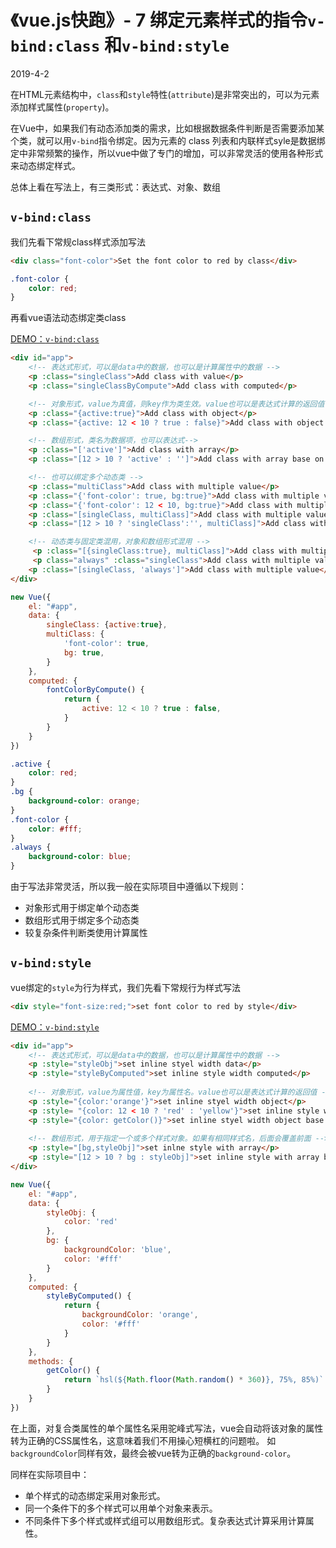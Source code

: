 # 《vue.js快跑》- 7 绑定元素样式的指令`v-bind:class` 和`v-bind:style`
2019-4-2

在HTML元素结构中，`class`和`style`特性(`attribute`)是非常突出的，可以为元素添加样式属性(`property`)。

在Vue中，如果我们有动态添加类的需求，比如根据数据条件判断是否需要添加某个类，就可以用`v-bind`指令绑定。因为元素的 class 列表和内联样式syle是数据绑定中非常频繁的操作，所以vue中做了专门的增加，可以非常灵活的使用各种形式来动态绑定样式。

总体上看在写法上，有三类形式：表达式、对象、数组


## `v-bind:class`

我们先看下常规class样式添加写法
```html
<div class="font-color">Set the font color to red by class</div>
```
```css
.font-color {
    color: red;
}
```
再看vue语法动态绑定类class

[DEMO：`v-bind:class`](https://jsrun.net/fdXKp/edit)
```html
<div id="app">
    <!-- 表达式形式，可以是data中的数据，也可以是计算属性中的数据 -->
    <p :class="singleClass">Add class with value</p>
    <p :class="singleClassByCompute">Add class with computed</p>

    <!-- 对象形式，value为真值，则key作为类生效。value也可以是表达式计算的返回值 -->
    <p :class="{active:true}">Add class with object</p>
    <p :class="{active: 12 < 10 ? true : false}">Add class with object base on condition</p>

    <!-- 数组形式，类名为数据项，也可以表达式-->
    <p :class="['active']">Add class with array</p>
    <p :class="[12 > 10 ? 'active' : '']">Add class with array base on condition</p>

    <!-- 也可以绑定多个动态类 -->
    <p :class="multiClass">Add class with multiple value</p>
    <p :class="{'font-color': true, bg:true}">Add class with multiple value</p>
    <p :class="{'font-color': 12 < 10, bg:true}">Add class with multiple value</p>
    <p :class="[singleClass, multiClass]">Add class with multiple value</p>
    <p :class="[12 > 10 ? 'singleClass':'', multiClass]">Add class with multiple value</p>

    <!-- 动态类与固定类混用，对象和数组形式混用 -->
     <p :class="[{singleClass:true}, multiClass]">Add class with multiple value</p>
     <p class="always" :class="singleClass">Add class with multiple value</p>
    <p :class="[singleClass, 'always']">Add class with multiple value</p>
</div>
```
```js
new Vue({
    el: "#app",
    data: {
        singleClass: {active:true},
        multiClass: {
            'font-color': true,
            bg: true,
        }
    },
    computed: {
        fontColorByCompute() {
            return {
                active: 12 < 10 ? true : false,
            }
        }
    }
})
```
```css
.active {
    color: red;
}
.bg {
    background-color: orange;
}
.font-color {
    color: #fff;
}
.always {
    background-color: blue;
}
```
由于写法非常灵活，所以我一般在实际项目中遵循以下规则：

- 对象形式用于绑定单个动态类
- 数组形式用于绑定多个动态类
- 较复杂条件判断类使用计算属性

## `v-bind:style`
vue绑定的`style`为行为样式，我们先看下常规行为样式写法
```html
<div style="font-size:red;">set font color to red by style</div>
```
[DEMO：`v-bind:style`](https://jsrun.net/JdXKp/edit)
```html
<div id="app">
    <!-- 表达式形式，可以是data中的数据，也可以是计算属性中的数据 -->
    <p :style="styleObj">set inline styel width data</p>
    <p :style="styleByComputed">set inline style width computed</p>
    
    <!-- 对象形式，value为属性值，key为属性名。value也可以是表达式计算的返回值 -->
    <p :style="{color:'orange'}">set inline styel width object</p>
    <p :style= "{color: 12 < 10 ? 'red' : 'yellow'}">set inline style width object base on condition</p>
    <p :style="{color: getColor()}">set inline styel width object base on method</p>
    
    <!-- 数组形式，用于指定一个或多个样式对象。如果有相同样式名，后面会覆盖前面 -->
    <p :style="[bg,styleObj]">set inlne style with array</p>
    <p :style="[12 > 10 ? bg : styleObj]">set inline style with array base on condition</p>
</div>
```
```js
new Vue({
    el: "#app",
    data: {
        styleObj: {
            color: 'red'
        },
        bg: {
            backgroundColor: 'blue',
            color: '#fff'
        }
    },
    computed: {
        styleByComputed() {
            return {
                backgroundColor: 'orange',
                color: '#fff'
            }
        }
    },
    methods: {
        getColor() {
        	return `hsl(${Math.floor(Math.random() * 360)}, 75%, 85%)`
    	}
    }
})
```
在上面，对复合类属性的单个属性名采用驼峰式写法，vue会自动将该对象的属性转为正确的CSS属性名，这意味着我们不用操心短横杠的问题啦。
如`backgroundColor`同样有效，最终会被vue转为正确的`background-color`。

同样在实际项目中：

- 单个样式的动态绑定采用对象形式。
- 同一个条件下的多个样式可以用单个对象来表示。
- 不同条件下多个样式或样式组可以用数组形式。复杂表达式计算采用计算属性。